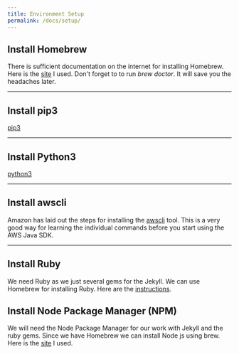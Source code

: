```yaml
---
title: Environment Setup
permalink: /docs/setup/
---
```


## Install Homebrew

There is sufficient documentation on the internet for installing Homebrew.  Here is the [site](https://treehouse.github.io/installation-guides/mac/homebrew) I used.  Don't forget to to run <i>brew doctor</i>.  It will save you the headaches later.

---
## Install pip3

[pip3](http://docs.python-guide.org/en/latest/starting/install3/osx/)

---
## Install Python3
[python3](http://docs.python-guide.org/en/latest/starting/install3/osx/)

---
## Install awscli
Amazon has laid out the steps for installing the [awscli](https://docs.aws.amazon.com/cli/latest/userguide/cli-install-macos.html#awscli-install-osx-pip) tool.  This is a very good way for learning the individual commands before you start using the AWS Java SDK.

---

## Install Ruby 
We need Ruby as we just several gems for the Jekyll.  We can use Homebrew for installing Ruby.  Here are the [instructions](https://www.ruby-lang.org/en/documentation/installation/).

## Install Node Package Manager (NPM)
We will need the Node Package Manager for our work with Jekyll and the ruby gems. Since we have Homebrew we can install Node js using brew.  Here is the [site](https://changelog.com/posts/install-node-js-with-homebrew-on-os-x) I used.

